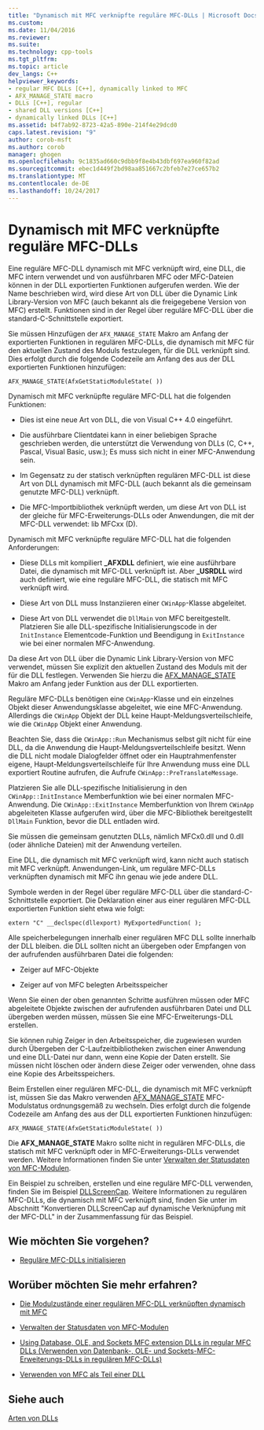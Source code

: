 ```yaml
---
title: "Dynamisch mit MFC verknüpfte reguläre MFC-DLLs | Microsoft Docs"
ms.custom: 
ms.date: 11/04/2016
ms.reviewer: 
ms.suite: 
ms.technology: cpp-tools
ms.tgt_pltfrm: 
ms.topic: article
dev_langs: C++
helpviewer_keywords:
- regular MFC DLLs [C++], dynamically linked to MFC
- AFX_MANAGE_STATE macro
- DLLs [C++], regular
- shared DLL versions [C++]
- dynamically linked DLLs [C++]
ms.assetid: b4f7ab92-8723-42a5-890e-214f4e29dcd0
caps.latest.revision: "9"
author: corob-msft
ms.author: corob
manager: ghogen
ms.openlocfilehash: 9c1835ad660c9dbb9f8e4b43dbf697ea960f82ad
ms.sourcegitcommit: ebec1d449f2bd98aa851667c2bfeb7e27ce657b2
ms.translationtype: MT
ms.contentlocale: de-DE
ms.lasthandoff: 10/24/2017
---
```

# <a name="regular-mfc-dlls-dynamically-linked-to-mfc"></a>Dynamisch mit MFC verknüpfte reguläre MFC-DLLs
Eine reguläre MFC-DLL dynamisch mit MFC verknüpft wird, eine DLL, die MFC intern verwendet und von ausführbaren MFC oder MFC-Dateien können in der DLL exportierten Funktionen aufgerufen werden. Wie der Name beschrieben wird, wird diese Art von DLL über die Dynamic Link Library-Version von MFC (auch bekannt als die freigegebene Version von MFC) erstellt. Funktionen sind in der Regel über reguläre MFC-DLL über die standard-C-Schnittstelle exportiert.  
  
 Sie müssen Hinzufügen der `AFX_MANAGE_STATE` Makro am Anfang der exportierten Funktionen in regulären MFC-DLLs, die dynamisch mit MFC für den aktuellen Zustand des Moduls festzulegen, für die DLL verknüpft sind. Dies erfolgt durch die folgende Codezeile am Anfang des aus der DLL exportierten Funktionen hinzufügen:  
  
```  
AFX_MANAGE_STATE(AfxGetStaticModuleState( ))  
```  
  
 Dynamisch mit MFC verknüpfte reguläre MFC-DLL hat die folgenden Funktionen:  
  
-   Dies ist eine neue Art von DLL, die von Visual C++ 4.0 eingeführt.  
  
-   Die ausführbare Clientdatei kann in einer beliebigen Sprache geschrieben werden, die unterstützt die Verwendung von DLLs (C, C++, Pascal, Visual Basic, usw.); Es muss sich nicht in einer MFC-Anwendung sein.  
  
-   Im Gegensatz zu der statisch verknüpften regulären MFC-DLL ist diese Art von DLL dynamisch mit MFC-DLL (auch bekannt als die gemeinsam genutzte MFC-DLL) verknüpft.  
  
-   Die MFC-Importbibliothek verknüpft werden, um diese Art von DLL ist der gleiche für MFC-Erweiterungs-DLLs oder Anwendungen, die mit der MFC-DLL verwendet: lib MFCxx (D).  
  
 Dynamisch mit MFC verknüpfte reguläre MFC-DLL hat die folgenden Anforderungen:  
  
-   Diese DLLs mit kompiliert **_AFXDLL** definiert, wie eine ausführbare Datei, die dynamisch mit MFC-DLL verknüpft ist. Aber **_USRDLL** wird auch definiert, wie eine reguläre MFC-DLL, die statisch mit MFC verknüpft wird.  
  
-   Diese Art von DLL muss Instanziieren einer `CWinApp`-Klasse abgeleitet.  
  
-   Diese Art von DLL verwendet die `DllMain` von MFC bereitgestellt. Platzieren Sie alle DLL-spezifische Initialisierungscode in der `InitInstance` Elementcode-Funktion und Beendigung in `ExitInstance` wie bei einer normalen MFC-Anwendung.  
  
 Da diese Art von DLL über die Dynamic Link Library-Version von MFC verwendet, müssen Sie explizit den aktuellen Zustand des Moduls mit der für die DLL festlegen. Verwenden Sie hierzu die [AFX_MANAGE_STATE](../mfc/reference/extension-dll-macros.md#afx_manage_state) Makro am Anfang jeder Funktion aus der DLL exportierten.  
  
 Reguläre MFC-DLLs benötigen eine `CWinApp`-Klasse und ein einzelnes Objekt dieser Anwendungsklasse abgeleitet, wie eine MFC-Anwendung. Allerdings die `CWinApp` Objekt der DLL keine Haupt-Meldungsverteilschleife, wie die `CWinApp` Objekt einer Anwendung.  
  
 Beachten Sie, dass die `CWinApp::Run` Mechanismus selbst gilt nicht für eine DLL, da die Anwendung die Haupt-Meldungsverteilschleife besitzt. Wenn die DLL nicht modale Dialogfelder öffnet oder ein Hauptrahmenfenster eigene, Haupt-Meldungsverteilschleife für Ihre Anwendung muss eine DLL exportiert Routine aufrufen, die Aufrufe `CWinApp::PreTranslateMessage`.  
  
 Platzieren Sie alle DLL-spezifische Initialisierung in den `CWinApp::InitInstance` Memberfunktion wie bei einer normalen MFC-Anwendung. Die `CWinApp::ExitInstance` Memberfunktion von Ihrem `CWinApp` abgeleiteten Klasse aufgerufen wird, über die MFC-Bibliothek bereitgestellt `DllMain` Funktion, bevor die DLL entladen wird.  
  
 Sie müssen die gemeinsam genutzten DLLs, nämlich MFCx0.dll und 0.dll (oder ähnliche Dateien) mit der Anwendung verteilen.  
  
 Eine DLL, die dynamisch mit MFC verknüpft wird, kann nicht auch statisch mit MFC verknüpft. Anwendungen-Link, um reguläre MFC-DLLs verknüpften dynamisch mit MFC ihn genau wie jede andere DLL.  
  
 Symbole werden in der Regel über reguläre MFC-DLL über die standard-C-Schnittstelle exportiert. Die Deklaration einer aus einer regulären MFC-DLL exportierten Funktion sieht etwa wie folgt:  
  
```  
extern "C" __declspec(dllexport) MyExportedFunction( );  
```  
  
 Alle speicherbelegungen innerhalb einer regulären MFC DLL sollte innerhalb der DLL bleiben. die DLL sollten nicht an übergeben oder Empfangen von der aufrufenden ausführbaren Datei die folgenden:  
  
-   Zeiger auf MFC-Objekte  
  
-   Zeiger auf von MFC belegten Arbeitsspeicher  
  
 Wenn Sie einen der oben genannten Schritte ausführen müssen oder MFC abgeleitete Objekte zwischen der aufrufenden ausführbaren Datei und DLL übergeben werden müssen, müssen Sie eine MFC-Erweiterungs-DLL erstellen.  
  
 Sie können ruhig Zeiger in den Arbeitsspeicher, die zugewiesen wurden durch Übergeben der C-Laufzeitbibliotheken zwischen einer Anwendung und eine DLL-Datei nur dann, wenn eine Kopie der Daten erstellt. Sie müssen nicht löschen oder ändern diese Zeiger oder verwenden, ohne dass eine Kopie des Arbeitsspeichers.  
  
 Beim Erstellen einer regulären MFC-DLL, die dynamisch mit MFC verknüpft ist, müssen Sie das Makro verwenden [AFX_MANAGE_STATE](../mfc/reference/extension-dll-macros.md#afx_manage_state) MFC-Modulstatus ordnungsgemäß zu wechseln. Dies erfolgt durch die folgende Codezeile am Anfang des aus der DLL exportierten Funktionen hinzufügen:  
  
```  
AFX_MANAGE_STATE(AfxGetStaticModuleState( ))  
```  
  
 Die **AFX_MANAGE_STATE** Makro sollte nicht in regulären MFC-DLLs, die statisch mit MFC verknüpft oder in MFC-Erweiterungs-DLLs verwendet werden. Weitere Informationen finden Sie unter [Verwalten der Statusdaten von MFC-Modulen](../mfc/managing-the-state-data-of-mfc-modules.md).  
  
 Ein Beispiel zu schreiben, erstellen und eine reguläre MFC-DLL verwenden, finden Sie im Beispiel [DLLScreenCap](https://github.com/Microsoft/VCSamples/tree/master/VC2010Samples/MFC/advanced/DllScreenCap). Weitere Informationen zu regulären MFC-DLLs, die dynamisch mit MFC verknüpft sind, finden Sie unter im Abschnitt "Konvertieren DLLScreenCap auf dynamische Verknüpfung mit der MFC-DLL" in der Zusammenfassung für das Beispiel.  
  
## <a name="what-do-you-want-to-do"></a>Wie möchten Sie vorgehen?  
  
-   [Reguläre MFC-DLLs initialisieren](../build/run-time-library-behavior.md#initializing-regular-dlls)  
  
## <a name="what-do-you-want-to-know-more-about"></a>Worüber möchten Sie mehr erfahren?  
  
-   [Die Modulzustände einer regulären MFC-DLL verknüpften dynamisch mit MFC](../build/module-states-of-a-regular-dll-dynamically-linked-to-mfc.md)  
  
-   [Verwalten der Statusdaten von MFC-Modulen](../mfc/managing-the-state-data-of-mfc-modules.md)  
  
-   [Using Database, OLE, and Sockets MFC extension DLLs in regular MFC DLLs (Verwenden von Datenbank-, OLE- und Sockets-MFC-Erweiterungs-DLLs in regulären MFC-DLLs)](../build/using-database-ole-and-sockets-extension-dlls-in-regular-dlls.md)  
  
-   [Verwenden von MFC als Teil einer DLL](../mfc/tn011-using-mfc-as-part-of-a-dll.md)  
  
## <a name="see-also"></a>Siehe auch  
 [Arten von DLLs](../build/kinds-of-dlls.md)